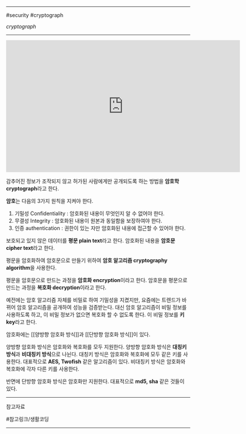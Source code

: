 
---

#security #cryptograph

_cryptograph_

---

<iframe width="640" height="360" src="https://www.youtube.com/embed/NBrcJSkgYmA" title="암호학1 - 1.수업소개" frameborder="0" allow="accelerometer; autoplay; clipboard-write; encrypted-media; gyroscope; picture-in-picture; web-share" referrerpolicy="strict-origin-when-cross-origin" allowfullscreen></iframe>

감추어진 정보가 조작되지 않고 허가된 사람에게만 공개되도록 하는 방법을 **암호학 cryptograph**라고 한다.

**암호**는 다음의 3가지 원칙을 지켜야 한다.

1. 기밀성 Confidentiality : 암호화된 내용이 무엇인지 알 수 없어야 한다.
2. 무결성 Integrity : 암호화된 내용이 원본과 동일함을 보장하여야 한다.
3. 인증 authentication : 권한이 있는 자만 암호화된 내용에 접근할 수 있어야 한다.

보호되고 있지 않은 데이터를 **평문 plain text**라고 한다.
암호화된 내용을 **암호문 cipher text**라고 한다.

평문을 암호화하여 암호문으로 만들기 위하여 **암호 알고리즘 cryptography algorithm**을 사용한다.

평문을 암호문으로 만드는 과정을 **암호화 encryption**이라고 한다.
암호문을 평문으로 만드는 과정을 **복호화 decryption**이라고 한다.

예전에는 암호 알고리즘 자체를 비밀로 하여 기밀성을 지켰지만, 요즘에는 트렌드가 바뀌어 암호 알고리즘을 공개하여 성능을 검증받는다. 대신 암호 알고리즘이 비밀 정보를 사용하도록 하고, 이 비밀 정보가 없으면 복호화 할 수 없도록 한다. 이 비밀 정보를 **키 key**라고 한다.

암호화에는 [[양방향 암호화 방식]]과 [[단방향 암호화 방식]]이 있다.

양방향 암호화 방식은 암호화와 복호화를 모두 지원한다.
양방향 암호화 방식은 **대칭키 방식**과 **비대칭키 방식**으로 나뉜다.
대칭키 방식은 암호화와 복호화에 모두 같은 키를 사용한다. 대표적으로 **AES, Twofish** 같은 알고리즘이 있다.
비대칭키 방식은 암호화와 복호화에 각자 다른 키를 사용한다.

반면에 단방향 암호화 방식은 암호화만 지원한다.
대표적으로 **md5, sha** 같은 것들이 있다.

---

참고자료

#참고링크/생활코딩

---